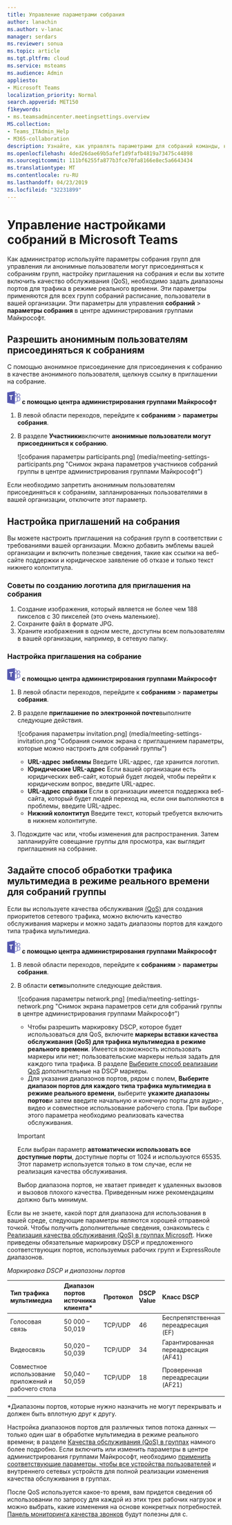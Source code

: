 ```yaml
---
title: Управление параметрами собрания
author: lanachin
ms.author: v-lanac
manager: serdars
ms.reviewer: sonua
ms.topic: article
ms.tgt.pltfrm: cloud
ms.service: msteams
ms.audience: Admin
appliesto:
- Microsoft Teams
localization_priority: Normal
search.appverid: MET150
f1keywords:
- ms.teamsadmincenter.meetingsettings.overview
MS.collection:
- Teams_ITAdmin_Help
- M365-collaboration
description: Узнайте, как управлять параметрами для собраний команды, которые пользователи планировать в вашей организации.
ms.openlocfilehash: 4ded26dae69b5afef1d9fafb4819a73475c44898
ms.sourcegitcommit: 111bf6255fa877b3fce70fa8166e8ec5a6643434
ms.translationtype: MT
ms.contentlocale: ru-RU
ms.lasthandoff: 04/23/2019
ms.locfileid: "32231899"
---
```

# <a name="manage-meeting-settings-in-microsoft-teams"></a>Управление настройками собраний в Microsoft Teams

Как администратор используйте параметры собрания групп для управления ли анонимные пользователи могут присоединяться к собраниям групп, настройку приглашения на собрания и если вы хотите включить качество обслуживания (QoS), необходимо задать диапазоны портов для трафика в режиме реального времени. Эти параметры применяются для всех групп собраний расписание, пользователи в вашей организации. Эти параметры для управления **собраний** > **параметры собрания** в центре администрирования группами Майкрософт.

## <a name="allow-anonymous-users-to-join-meetings"></a>Разрешить анонимным пользователям присоединяться к собраниям

С помощью анонимное присоединение для присоединения к собранию в качестве анонимного пользователя, щелкнув ссылку в приглашении на собрание.

![команды логотип 30x30.png](media/teams-logo-30x30.png) **с помощью центра администрирования группами Майкрософт**

1. В левой области переходов, перейдите к **собраниям** > **параметры собрания**.
2. В разделе **Участники**включите **анонимные пользователи могут присоединиться к собранию**.

    ![собрания параметры participants.png] (media/meeting-settings-participants.png "Снимок экрана параметров участников собраний группы в центре администрирования группами Майкрософт")

Если необходимо запретить анонимным пользователям присоединяться к собраниям, запланированных пользователями в вашей организации, отключите этот параметр.

## <a name="customize-meeting-invitations"></a>Настройка приглашений на собрания

Вы можете настроить приглашения на собрания групп в соответствии с требованиями вашей организации. Можно добавить эмблемы вашей организации и включить полезные сведения, такие как ссылки на веб-сайте поддержки и юридическое заявление об отказе и только текст нижнего колонтитула.

### <a name="tips-for-creating-a-logo-for-meeting-invitations"></a>Советы по созданию логотипа для приглашения на собрания  

1. Создание изображения, который является не более чем 188 пикселов с 30 пикселей (это очень маленькие).
2. Сохраните файл в формате JPG.
3. Храните изображения в одном месте, доступны всем пользователям в вашей организации, например, в сетевую папку.

### <a name="customize-your-meeting-invitations"></a>Настройка приглашения на собрание

![команды логотип 30x30.png](media/teams-logo-30x30.png) **с помощью центра администрирования группами Майкрософт**

1. В левой области переходов, перейдите к **собраниям** > **параметры собрания**.
2. В разделе **приглашение по электронной почте**выполните следующие действия.

    ![собрания параметры invitation.png] (media/meeting-settings-invitation.png "Собрания снимок экрана с приглашением параметры, которые можно настроить для собраний группы")

    - **URL-адрес эмблемы** Введите URL-адрес, где хранится логотип.
    - **Юридические URL-адрес** Если вашей организации есть юридических веб-сайт, который будет людей, чтобы перейти к юридическим вопрос, введите URL-адрес.
    - **URL-адрес справки** Если в организации имеется поддержка веб-сайта, который будет людей переход на, если они выполняются в проблемы, введите URL-адрес.
    - **Нижний колонтитул** Введите текст, который требуется включить в нижнем колонтитуле.
3. Подождите час или, чтобы изменения для распространения. Затем запланируйте совещание группы для просмотра, как выглядит приглашения на собрание.  

## <a name="set-how-you-want-to-handle-real-time-media-traffic-for-teams-meetings"></a>Задайте способ обработки трафика мультимедиа в режиме реального времени для собраний группы

<a name="bknetwork"> </a>

Если вы используете качества обслуживания [(QoS)](qos-in-teams.md) для создания приоритетов сетевого трафика, можно включить качество обслуживания маркеры и можно задать диапазоны портов для каждого типа трафика мультимедиа.

 ![команды логотип 30x30.png](media/teams-logo-30x30.png) **с помощью центра администрирования группами Майкрософт**

1. В левой области переходов, перейдите к **собраниям** > **параметры собрания**.
2. В области **сети**выполните следующие действия.

    ![собрания параметры network.png] (media/meeting-settings-network.png "Снимок экрана параметров сети для собраний группы в центре администрирования группами Майкрософт")

    - Чтобы разрешить маркировку DSCP, которое будет использоваться для QoS, включите **маркеры вставки качества обслуживания (QoS) для трафика мультимедиа в режиме реального времени**. Имеется возможность использовать маркеры или нет; пользовательские маркеры нельзя задать для каждого типа трафика. В разделе [Выберите способ реализации QoS](QoS-in-Teams.md#select-a-qos-implementation-method) дополнительные на DSCP маркеры.
    - Для указания диапазонов портов, рядом с полем, **Выберите диапазон портов для каждого типа трафика мультимедиа в режиме реального времени**, выберите **укажите диапазоны портов**и затем введите начальную и конечную порты для аудио-, видео и совместное использование рабочего стола. При выборе этого параметра необходимо реализовать качества обслуживания.
    > [!IMPORTANT]
    > Если выбран параметр **автоматически использовать все доступные порты**, доступные порты от 1024 и используются 65535. Этот параметр используется только в том случае, если не реализация качества обслуживания.
    >
    > Выбор диапазона портов, не хватает приведет к удаленных вызовов и вызовов плохого качества. Приведенным ниже рекомендациям должно быть минимум.

 Если вы не знаете, какой порт для диапазона для использования в вашей среде, следующие параметры являются хорошей отправной точкой. Чтобы получить дополнительные сведения, ознакомьтесь с [Реализация качества обслуживания (QoS) в группах Microsoft](QoS-in-Teams.md). Ниже приведены обязательные маркировку DSCP и предложенного соответствующих портов, используемых рабочих групп и ExpressRoute диапазонов.

_Маркировка DSCP и диапазоны портов_

Тип трафика мультимедиа| Диапазон портов источника клиента\* |Протокол|DSCP Value|Класс DSCP|
|:---             |:---                         |:---    |:---      |:---      |
|Голосовая связь            | 50 000 – 50,019               |TCP/UDP |46        |Беспрепятственная переадресация (EF)|
|Видеосвязь            | 50,020 – 50,039               |TCP/UDP |34        |Гарантированная переадресация (AF41)|
|Совместное использование приложений и рабочего стола| 50,040 – 50,059      |TCP/UDP |18        |Проверенная переадресации (AF21)|
| | | | |

\*Диапазоны портов, которые нужно назначить не могут перекрывать и должен быть вплотную друг к другу.

Настройка диапазонов портов для различных типов потока данных — только один шаг в обработке мультимедиа в режиме реального времени; в разделе [Качества обслуживания (QoS) в группах](qos-in-teams.md) намного более подробно. Если включить или изменить параметры в центре администрирования группами Майкрософт, необходимо [применить соответствующие параметры, чтобы все устройства пользователей](QoS-in-Teams-clients.md) и внутреннего сетевых устройств для полной реализации изменения качества обслуживания в группах.

После QoS используется какое-то время, вам придется сведения об использовании по запросу для каждой из этих трех рабочих нагрузок и можно выбрать, какие изменения на основе конкретных потребностей. [Панель мониторинга качества звонков](turning-on-and-using-call-quality-dashboard.md) будут полезны для с.
